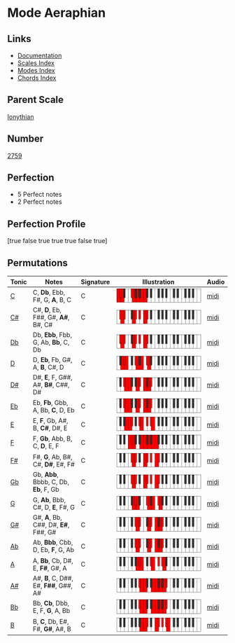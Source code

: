 # Mode Aeraphian

## Links

- [Documentation](index.md)
- [Scales Index](Scales.md)
- [Modes Index](Modes.md)
- [Chords Index](Chords.md)

## Parent Scale

[Ionythian](ScaleIonythian.md)

## Number

[2759](https://ianring.com/musictheory/scales/2759)

## Perfection

- 5 Perfect notes
- 2 Perfect notes

## Perfection Profile

[true false true true true false true]

## Permutations

| Tonic | Notes | Signature | Illustration | Audio |
|-------|-------|-----------|--------------|-------|
| [C](ModeCNaturalAeraphian.md) | C, **Db**, Ebb, F#, G, **A**, B, C | C | ![CNaturalAeraphian](ModeCNaturalAeraphian.png) | [midi](https://github.com/edipermadi/music/blob/main/docs/ModeCNaturalAeraphian.mid?raw=true) |
| [C#](ModeCSharpAeraphian.md) | C#, **D**, Eb, F##, G#, **A#**, B#, C# | C | ![CSharpAeraphian](ModeCSharpAeraphian.png) | [midi](https://github.com/edipermadi/music/blob/main/docs/ModeCSharpAeraphian.mid?raw=true) |
| [Db](ModeDFlatAeraphian.md) | Db, **Ebb**, Fbb, G, Ab, **Bb**, C, Db | C | ![DFlatAeraphian](ModeDFlatAeraphian.png) | [midi](https://github.com/edipermadi/music/blob/main/docs/ModeDFlatAeraphian.mid?raw=true) |
| [D](ModeDNaturalAeraphian.md) | D, **Eb**, Fb, G#, A, **B**, C#, D | C | ![DNaturalAeraphian](ModeDNaturalAeraphian.png) | [midi](https://github.com/edipermadi/music/blob/main/docs/ModeDNaturalAeraphian.mid?raw=true) |
| [D#](ModeDSharpAeraphian.md) | D#, **E**, F, G##, A#, **B#**, C##, D# | C | ![DSharpAeraphian](ModeDSharpAeraphian.png) | [midi](https://github.com/edipermadi/music/blob/main/docs/ModeDSharpAeraphian.mid?raw=true) |
| [Eb](ModeEFlatAeraphian.md) | Eb, **Fb**, Gbb, A, Bb, **C**, D, Eb | C | ![EFlatAeraphian](ModeEFlatAeraphian.png) | [midi](https://github.com/edipermadi/music/blob/main/docs/ModeEFlatAeraphian.mid?raw=true) |
| [E](ModeENaturalAeraphian.md) | E, **F**, Gb, A#, B, **C#**, D#, E | C | ![ENaturalAeraphian](ModeENaturalAeraphian.png) | [midi](https://github.com/edipermadi/music/blob/main/docs/ModeENaturalAeraphian.mid?raw=true) |
| [F](ModeFNaturalAeraphian.md) | F, **Gb**, Abb, B, C, **D**, E, F | C | ![FNaturalAeraphian](ModeFNaturalAeraphian.png) | [midi](https://github.com/edipermadi/music/blob/main/docs/ModeFNaturalAeraphian.mid?raw=true) |
| [F#](ModeFSharpAeraphian.md) | F#, **G**, Ab, B#, C#, **D#**, E#, F# | C | ![FSharpAeraphian](ModeFSharpAeraphian.png) | [midi](https://github.com/edipermadi/music/blob/main/docs/ModeFSharpAeraphian.mid?raw=true) |
| [Gb](ModeGFlatAeraphian.md) | Gb, **Abb**, Bbbb, C, Db, **Eb**, F, Gb | C | ![GFlatAeraphian](ModeGFlatAeraphian.png) | [midi](https://github.com/edipermadi/music/blob/main/docs/ModeGFlatAeraphian.mid?raw=true) |
| [G](ModeGNaturalAeraphian.md) | G, **Ab**, Bbb, C#, D, **E**, F#, G | C | ![GNaturalAeraphian](ModeGNaturalAeraphian.png) | [midi](https://github.com/edipermadi/music/blob/main/docs/ModeGNaturalAeraphian.mid?raw=true) |
| [G#](ModeGSharpAeraphian.md) | G#, **A**, Bb, C##, D#, **E#**, F##, G# | C | ![GSharpAeraphian](ModeGSharpAeraphian.png) | [midi](https://github.com/edipermadi/music/blob/main/docs/ModeGSharpAeraphian.mid?raw=true) |
| [Ab](ModeAFlatAeraphian.md) | Ab, **Bbb**, Cbb, D, Eb, **F**, G, Ab | C | ![AFlatAeraphian](ModeAFlatAeraphian.png) | [midi](https://github.com/edipermadi/music/blob/main/docs/ModeAFlatAeraphian.mid?raw=true) |
| [A](ModeANaturalAeraphian.md) | A, **Bb**, Cb, D#, E, **F#**, G#, A | C | ![ANaturalAeraphian](ModeANaturalAeraphian.png) | [midi](https://github.com/edipermadi/music/blob/main/docs/ModeANaturalAeraphian.mid?raw=true) |
| [A#](ModeASharpAeraphian.md) | A#, **B**, C, D##, E#, **F##**, G##, A# | C | ![ASharpAeraphian](ModeASharpAeraphian.png) | [midi](https://github.com/edipermadi/music/blob/main/docs/ModeASharpAeraphian.mid?raw=true) |
| [Bb](ModeBFlatAeraphian.md) | Bb, **Cb**, Dbb, E, F, **G**, A, Bb | C | ![BFlatAeraphian](ModeBFlatAeraphian.png) | [midi](https://github.com/edipermadi/music/blob/main/docs/ModeBFlatAeraphian.mid?raw=true) |
| [B](ModeBNaturalAeraphian.md) | B, **C**, Db, E#, F#, **G#**, A#, B | C | ![BNaturalAeraphian](ModeBNaturalAeraphian.png) | [midi](https://github.com/edipermadi/music/blob/main/docs/ModeBNaturalAeraphian.mid?raw=true) |
